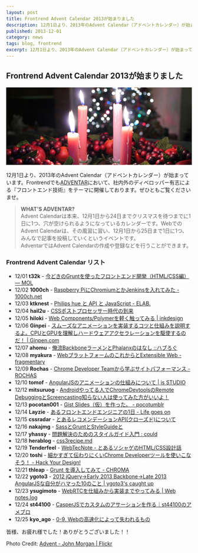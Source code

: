 ```yaml
---
layout: post
title: Frontrend Advent Calendar 2013が始まりました
description: 12月1日より、2013年のAdvent Calendar（アドベントカレンダー）が始まっています。
published: 2013-12-01
category: news
tags: blog, frontrend
excerpt: 12月1日より、2013年のAdvent Calendar（アドベントカレンダー）が始まっています。
---
```


## Frontrend Advent Calendar 2013が始まりました

![](/images/2013/1201_head.jpg)


12月1日より、2013年のAdvent Calendar（アドベントカレンダー）が始まっています。Frontrendでも[ADVENTAR](http://www.adventar.org/)において、社内外のディベロッパー有志による『フロントエンド技術』をテーマに開催しております。ぜひともご覧くださいませ。


> __WHAT'S ADVENTAR?__  
Advent   Calendarは本来、12月1日から24日までクリスマスを待つまでに1日に1つ、穴が空けられるようになっているカレンダーです。WebでのAdvent Calendarは、その風習に習い、12月1日から25日まで1日に1つ、みんなで記事を投稿していくというイベントです。  
AdventarではAdvent Calendarの作成や登録などを行うことができます。

### Frontrend Advent Calendar リスト

+ 12/01 __t32k__ - [今どきのGruntを使ったフロントエンド開発（HTML/CSS編） — MOL](http://t32k.me/mol/log/modern-development-workflow__-with-grunt/)
+ 12/02	__1000ch__ - [Raspberry PiにChromiumとかJenkinsを入れてみた - 1000ch.net](http://1000ch.net/2013/12/02/TryRaspberryPi/)
+ 12/03	__ktknest__ - [Philips hue と API と JavaScript - ELAB.](http://ktkne.st/elab/post/2013/philips-hue-api-javascript.html)
+ 12/04	__hail2u__ - [CSSポストプロセッサー時代の到来](http://hail2u.net/documents/css-postprocessor-era.html)
+ 12/05	__hiloki__ - [Web Components/Polymerを軽く触ってみる | inkdesign](http://inkdesign.jp/posts/try-web-components-and-polymer/)
+ 12/06	__Ginpei__ - [スムーズなアニメーションを実装するコツと仕組みを説明するよ。CPUとGPUを理解しハードウェアアクセラレーションを駆使するのだ！ | Ginpen.com](http://ginpen.com/2013/12/06/hardware-acceleration/)
+ 12/07	__ahomu__ - [俺流BackboneラーメンとPhalanxのはなし ::ハブろぐ](http://havelog.ayumusato.com/develop/javascript/e573-phalanx.html)
+ 12/08	__myakura__ - [WebプラットフォームのこれからとExtensible Web - fragmentary](http://myakura.hatenablog.com/entry/2013/12/08/235000)
+ 12/09	__Rochas__ - [Chrome Developer Teamから学ぶサイトパフォーマンス - ROCHAS](http://rochas.cc/blog/2013/12/09/frontrend.html)
+ 12/10	__tomof__ - [AngularJSのアニメーションの仕組みについて | js STUDIO](http://js.studio-kingdom.com/angularjs/tips/how_to_animation)
+ 12/12	__mitsuruog__ - [Androidやってる人でChromeDevtoolsのRemote DebuggingとScreencasting知らない人は使ってみた方がいいよ！](http://blog.mitsuruog.info/2013/12/androidchromedevtoolsremote.html)
+ 12/13	__pocotan001__ - [Gist Slides（仮）を作った。 - pocotumblr](http://pocotumblr.tumblr.com/post/69868810750/gist-slides)
+ 12/14	__Layzie__ - [あるフロントエンドエンジニアの1日 - Life goes on](http://layzie.hatenablog.com/entry/20131214/1387089458)
+ 12/15	__cssradar__ - [とあるレコメンデーションAPI(クローズド)について](https://gist.github.com/studiomohawk/7970284)
+ 12/16	__nakajmg__ - [SassとGruntとStyleGuideと](http://nakajmg.github.io/blog/2013-12-16/adventar-Frontrend.html)
+ 12/17	__yhassy__ - [問題解決のためのスタイルガイド入門 : could](http://www.yasuhisa.com/could/article/frontend-styleguide/)
+ 12/18	__herablog__ - [css3recipe.md](https://gist.github.com/herablog/8016459)
+ 12/19	__Tenderfeel__ - [WebTecNote - とあるソシャゲのHTML/CSS設計話](http://tenderfeel.xsrv.jp/memo/1308/)
+ 12/20	__toshi__ - [細かすぎて伝わりにくいChrome Developerツールを使いこなそう！ - Hack Your Design!](http://blog.toshimaru.net/chrome-dev-tool/)
+ 12/21	__thleap__ - [Grunt を導入してみて - CHROMA](http://chroma.hatenablog.com/entry/2013/12/21/175844)
+ 12/22	__ygoto3__ - [2012 jQuery→Early 2013 Backbone→Late 2013 AngularJSな自分がハマった10のこと | ygoto3's caught up](http://www.ygoto3.com/?p=55)
+ 12/23	__ysugimoto__ - [WebRTCを仕組みから実装までやってみる | Web notes.log](http://blog.wnotes.net/blog/article/webrtc-beginning)
+ 12/24	__st44100__ - [CasperJSでカスタムのアサーションを作る｜st44100のアメブロ](http://ameblo.jp/st44100/entry-11734966912.html)
+ 12/25	__kyo_ago__ - [0-9, Webの高速化によって失われるもの](http://0-9.tumblr.com/post/71103314482/the-cost-of-the-speed)

皆様、お疲れ様でした！ありがとうございました！！

Photo Credit: [Advent - John Morgan | Flickr](http://www.flickr.com/photos/24742305@N00/4221484268/)